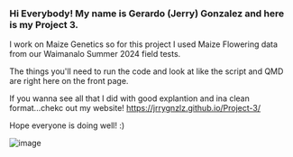 ### Hi Everybody! My name is Gerardo (Jerry) Gonzalez and here is my Project 3.

I work on Maize Genetics so for this project I used Maize Flowering data from our Waimanalo Summer 2024 field tests.

The things you'll need to run the code and look at like the script and QMD are right here on the front page.

If you wanna see all that I did with good explantion and ina  clean format...chekc out my website! https://jrrygnzlz.github.io/Project-3/ 

Hope everyone is doing well! :) 

![image](https://github.com/user-attachments/assets/b3f9a9f1-47a2-44bc-9c18-596ce1076bfb)

